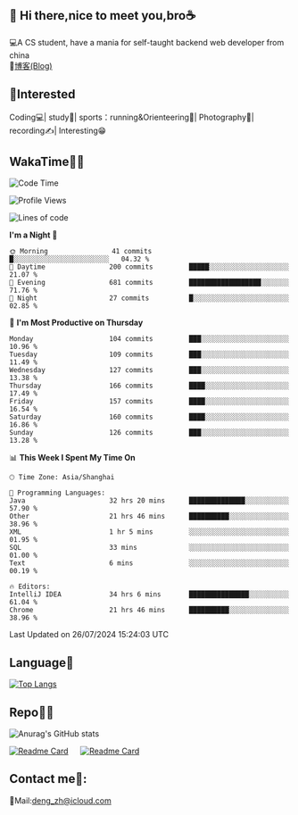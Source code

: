 👋 Hi there,nice to meet you,bro☕
---
💻A CS student, have a mania for self-taught backend web developer from china   
📌[博客(Blog)](https://github.com/HealUP/MyBlog)

 <!-- waka-box start -->
 <!-- waka-box end -->
 
🧲**Interested**
--
Coding💻| study📖| sports：running&Orienteering🏃‍| Photography📸| recording✍️| Interesting😁

WakaTime👨‍💻
---
<!--START_SECTION:waka-->
![Code Time](http://img.shields.io/badge/Code%20Time-1%2C581%20hrs%2014%20mins-blue)

![Profile Views](http://img.shields.io/badge/Profile%20Views-0-blue)

![Lines of code](https://img.shields.io/badge/From%20Hello%20World%20I%27ve%20Written-205.0%20thousand%20lines%20of%20code-blue)

**I'm a Night 🦉** 

```text
🌞 Morning                41 commits          █░░░░░░░░░░░░░░░░░░░░░░░░   04.32 % 
🌆 Daytime                200 commits         █████░░░░░░░░░░░░░░░░░░░░   21.07 % 
🌃 Evening                681 commits         ██████████████████░░░░░░░   71.76 % 
🌙 Night                  27 commits          █░░░░░░░░░░░░░░░░░░░░░░░░   02.85 % 
```
📅 **I'm Most Productive on Thursday** 

```text
Monday                   104 commits         ███░░░░░░░░░░░░░░░░░░░░░░   10.96 % 
Tuesday                  109 commits         ███░░░░░░░░░░░░░░░░░░░░░░   11.49 % 
Wednesday                127 commits         ███░░░░░░░░░░░░░░░░░░░░░░   13.38 % 
Thursday                 166 commits         ████░░░░░░░░░░░░░░░░░░░░░   17.49 % 
Friday                   157 commits         ████░░░░░░░░░░░░░░░░░░░░░   16.54 % 
Saturday                 160 commits         ████░░░░░░░░░░░░░░░░░░░░░   16.86 % 
Sunday                   126 commits         ███░░░░░░░░░░░░░░░░░░░░░░   13.28 % 
```


📊 **This Week I Spent My Time On** 

```text
🕑︎ Time Zone: Asia/Shanghai

💬 Programming Languages: 
Java                     32 hrs 20 mins      ██████████████░░░░░░░░░░░   57.90 % 
Other                    21 hrs 46 mins      ██████████░░░░░░░░░░░░░░░   38.96 % 
XML                      1 hr 5 mins         ░░░░░░░░░░░░░░░░░░░░░░░░░   01.95 % 
SQL                      33 mins             ░░░░░░░░░░░░░░░░░░░░░░░░░   01.00 % 
Text                     6 mins              ░░░░░░░░░░░░░░░░░░░░░░░░░   00.19 % 

🔥 Editors: 
IntelliJ IDEA            34 hrs 6 mins       ███████████████░░░░░░░░░░   61.04 % 
Chrome                   21 hrs 46 mins      ██████████░░░░░░░░░░░░░░░   38.96 % 
```


 Last Updated on 26/07/2024 15:24:03 UTC
<!--END_SECTION:waka-->

Language🚀
---
[![Top Langs](https://github-readme-stats.vercel.app/api/top-langs/?username=HealUP&layout=compact&hide_border=true)](https://github.com/HealUP)

Repo🧑‍💻
---
![Anurag's GitHub stats](https://github-readme-stats.vercel.app/api?username=HealUP&count_private=true&show_icons=true&theme=gruvbox&hide_border=true) 

[![Readme Card](https://github-readme-stats.vercel.app/api/pin/?username=HealUP&repo=InternetEy&theme=transparent)](https://github.com/HealUP/InternetEy) &emsp;
[![Readme Card](https://github-readme-stats.vercel.app/api/pin/?username=HealUP&repo=CampusExperience&theme=transparent)](https://github.com/HealUP/CampusExperience)


Contact me📱:
---
📮Mail:deng_zh@icloud.com  

